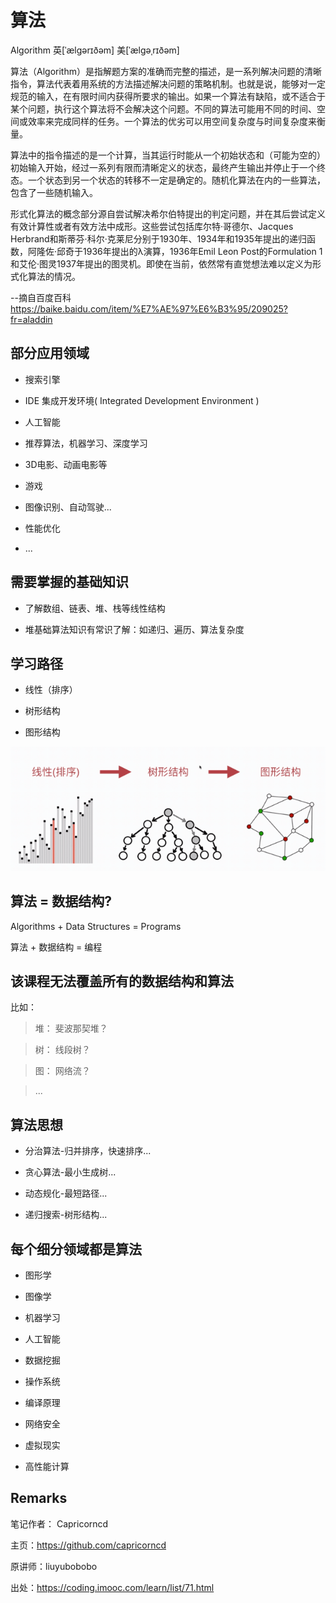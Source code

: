 # 算法

Algorithm 英[ˈælgərɪðəm] 美[ˈælɡəˌrɪðəm]

算法（Algorithm）是指解题方案的准确而完整的描述，是一系列解决问题的清晰指令，算法代表着用系统的方法描述解决问题的策略机制。也就是说，能够对一定规范的输入，在有限时间内获得所要求的输出。如果一个算法有缺陷，或不适合于某个问题，执行这个算法将不会解决这个问题。不同的算法可能用不同的时间、空间或效率来完成同样的任务。一个算法的优劣可以用空间复杂度与时间复杂度来衡量。

算法中的指令描述的是一个计算，当其运行时能从一个初始状态和（可能为空的）初始输入开始，经过一系列有限而清晰定义的状态，最终产生输出并停止于一个终态。一个状态到另一个状态的转移不一定是确定的。随机化算法在内的一些算法，包含了一些随机输入。

形式化算法的概念部分源自尝试解决希尔伯特提出的判定问题，并在其后尝试定义有效计算性或者有效方法中成形。这些尝试包括库尔特·哥德尔、Jacques Herbrand和斯蒂芬·科尔·克莱尼分别于1930年、1934年和1935年提出的递归函数，阿隆佐·邱奇于1936年提出的λ演算，1936年Emil Leon Post的Formulation 1和艾伦·图灵1937年提出的图灵机。即使在当前，依然常有直觉想法难以定义为形式化算法的情况。

--摘自百度百科 https://baike.baidu.com/item/%E7%AE%97%E6%B3%95/209025?fr=aladdin

## 部分应用领域

* 搜索引擎

* IDE 集成开发环境( Integrated Development Environment )

* 人工智能

* 推荐算法，机器学习、深度学习

* 3D电影、动画电影等

* 游戏

* 图像识别、自动驾驶...

* 性能优化

* ...

## 需要掌握的基础知识

* 了解数组、链表、堆、栈等线性结构

* 堆基础算法知识有常识了解：如递归、遍历、算法复杂度

## 学习路径

* 线性（排序）

* 树形结构

* 图形结构

![数法与数据结构](img/001/path.png)

## 算法 = 数据结构?

Algorithms + Data Structures = Programs

算法 + 数据结构 = 编程

## 该课程无法覆盖所有的数据结构和算法

比如：

> 堆： 斐波那契堆？

> 树： 线段树？

> 图： 网络流？

> ...

## 算法思想

* 分治算法-归并排序，快速排序...

* 贪心算法-最小生成树...

* 动态规化-最短路径...

* 递归搜索-树形结构...

## 每个细分领域都是算法

* 图形学

* 图像学

* 机器学习

* 人工智能

* 数据挖掘

* 操作系统

* 编译原理

* 网络安全

* 虚拟现实

* 高性能计算

## Remarks

笔记作者： Capricorncd

主页：https://github.com/capricorncd

原讲师：liuyubobobo

出处：https://coding.imooc.com/learn/list/71.html
